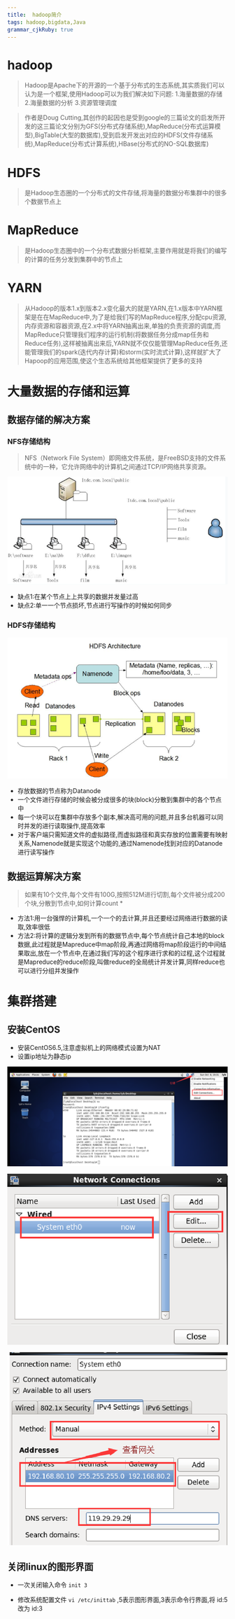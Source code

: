 ```yaml
---
title:  hadoop简介
tags: hadoop,bigdata,Java
grammar_cjkRuby: true
---
```


# hadoop
> Hadoop是Apache下的开源的一个基于分布式的生态系统,其实质我们可以认为是一个框架,使用Hadoop可以为我们解决如下问题:
1.海量数据的存储
2.海量数据的分析
3.资源管理调度 

> 作者是Doug Cutting,其创作的起因也是受到google的三篇论文的启发所开发的这三篇论文分别为GFS(分布式存储系统),MapReduce(分布式运算模型),BigTable(大型的数据库),受到启发开发出对应的HDFS(文件存储系统),MapReduce(分布式计算系统),HBase(分布式的NO-SQL数据库)

# HDFS

> 是Hadoop生态圈的一个分布式的文件存储,将海量的数据分布集群中的很多个数据节点上

# MapReduce

> 是Hadoop生态圈中的一个分布式数据分析框架,主要作用就是将我们的编写的计算的任务分发到集群中的节点上

# YARN

> 从Hadoop的版本1.x到版本2.x变化最大的就是YARN,在1.x版本中YARN框架是在在MapReduce中,为了是给我们写的MapReduce程序,分配cpu资源,内存资源和容器资源,在2.x中将YARN抽离出来,单独的负责资源的调度,而MapReduce只管理我们程序的运行机制(将数据任务分成map任务和Reduce任务),这样被抽离出来后,YARN就不仅仅能管理MapReduce任务,还能管理我们的spark(迭代内存计算)和storm(实时流式计算),这样就扩大了Hapoop的应用范围,使这个生态系统给其他框架提供了更多的支持

# 大量数据的存储和运算
## 数据存储的解决方案

### NFS存储结构
> NFS（Network File System）即网络文件系统，是FreeBSD支持的文件系统中的一种，它允许网络中的计算机之间通过TCP/IP网络共享资源。

![enter description here][1]

- 缺点1:在某个节点上上共享的数据并发量过高
- 缺点2:单一一个节点损坏,节点进行写操作的时候如何同步

### HDFS存储结构

![HDFS Architecture][2]

- 存放数据的节点称为Datanode
- 一个文件进行存储的时候会被分成很多的块(block)分散到集群中的各个节点中
- 每一个块可以在集群中存放多个副本,解决高可用的问题,并且多台机器可以同时并发的进行读取操作,提高效率
- 对于客户端只需知道文件的虚拟路径,而虚拟路径和真实存放的位置需要有映射关系,Namenode就是实现这个功能的,通过Namenode找到对应的Datanode进行读写操作

## 数据运算解决方案

> 如果有10个文件,每个文件有100G,按照512M进行切割,每个文件被分成200个块,分散到节点中,如何计算count *

- 方法1:用一台强悍的计算机,一个一个的去计算,并且还要经过网络进行数据的读取,效率很低
- 方法2:将计算的逻辑分发到所有的数据节点中,每个节点统计自己本地的block数据,此过程就是Mapreduce中map阶段,再通过网络将map阶段运行的中间结果取出,放在一个节点中,在通过我们写的这个程序进行求和的过程,这个过程就是Mapreduce的reduce阶段,叫做reduce的全局统计并发计算,同样reduce也可以进行分组并发操作

# 集群搭建

## 安装CentOS

- 安装CentOS6.5,注意虚拟机上的网络模式设置为NAT
- 设置ip地址为静态ip

![enter description here][3]

![enter description here][4]

![enter description here][5]

## 关闭linux的图形界面

- 一次关闭输入命令 `init 3`
- 修改系统配置文件 `vi /etc/inittab` ,5表示图形界面,3表示命令行界面,将 id:5 改为 id:3


  [1]: https://www.github.com/xiesen310/notes_Images/raw/master/images/1507556677357.jpg
  [2]: https://www.github.com/xiesen310/notes_Images/raw/master/images/1507556727724.jpg
  [3]: https://www.github.com/xiesen310/notes_Images/raw/master/images/1507556959317.jpg
  [4]: https://www.github.com/xiesen310/notes_Images/raw/master/images/1507556975197.jpg
  [5]: https://www.github.com/xiesen310/notes_Images/raw/master/images/1507556999256.jpg